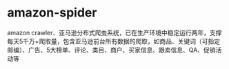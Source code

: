 # amazon-spider
amazon crawler、亚马逊分布式爬虫系统，已在生产环境中稳定运行两年，支撑每天5千万+爬取量，包含亚马逊前台所有数据的爬取，如商品、关键词（可指定邮编）、广告、5大榜单、评论、类目、商户、买家信息、跟卖信息、QA、促销活动等

